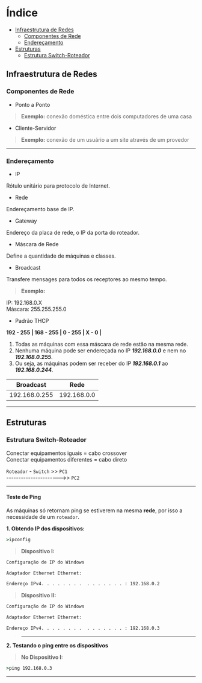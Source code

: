 Índice
=================
<!--ts-->
   * [Infraestrutura de Redes](#infraestrutura-de-redes)
      * [Componentes de Rede](#componentes-de-rede)
      * [Endereçamento](#endereçamento)
   * [Estruturas](#estruturas)
      * [Estrutura Switch-Roteador](#estrutura-switch-roteador)
<!--te-->


## Infraestrutura de Redes
### Componentes de Rede
 
- Ponto a Ponto
>**Exemplo:** conexão doméstica entre dois computadores de uma casa

- Cliente-Servidor
>**Exemplo:** conexão de um usuário a um site através de um provedor

---

### Endereçamento

- IP

Rótulo unitário para protocolo de Internet.

- Rede

Endereçamento base de IP.


- Gateway

Endereço da placa de rede, o IP da porta do roteador.

- Máscara de Rede

Define a quantidade de máquinas e classes.

- Broadcast

Transfere mensages para todos os receptores ao mesmo tempo.


>**Exemplo:**

IP: 192.168.0.X  
Máscara: 255.255.255.0

* Padrão THCP

**192 - 255 |
168 - 255 |
0 - 255 |
X - 0 |**

1. Todas as máquinas com essa máscara de rede estão na mesma rede.
2. Nenhuma máquina pode ser endereçada no IP ***192.168.0.0*** e nem no ***192.168.0.255***.
3. Ou seja, as máquinas podem ser receber do IP ***192.168.0.1*** ao ***192.168.0.244***.

<table><thead><tr><th>Broadcast</th><th>Rede</th></tr></thead><tbody><tr><td>192.168.0.255</td><td>192.168.0.0</td></tr></tbody></table>

---

## Estruturas
### Estrutura Switch-Roteador
Conectar equipamentos iguais = cabo crossover  
Conectar equipamentos diferentes = cabo direto

`Roteador` - `Switch` >> `PC1`  
---------------------->> `PC2`

---

#### Teste de Ping
As máquinas só retornam ping se estiverem na mesma **rede**, por isso a necessidade de um `roteador`.

**1. Obtendo IP dos dispositivos:**

```cmd
>ipconfig
```

>**Dispositivo I:**

```cmd
Configuração de IP do Windows

Adaptador Ethernet Ethernet:                

Endereço IPv4. . . . . . . .  . . . . . . . : 192.168.0.2 
```

>**Dispositivo II:**

```cmd
Configuração de IP do Windows

Adaptador Ethernet Ethernet:                

Endereço IPv4. . . . . . . .  . . . . . . . : 192.168.0.3 
```

>****

**2. Testando o ping entre os dispositivos** 

>**No Dispositivo I:**

```cmd
>ping 192.168.0.3 
```

---
